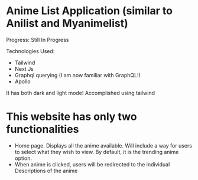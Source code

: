 # Anime List Application (similar to Anilist and Myanimelist)

Progress: Still In Progress

Technologies Used:

- Tailwind
- Next Js
- Graphql querying (I am now familiar with GraphQL!)
- Apollo

It has both dark and light mode! Accomplished using tailwind

# This website has only two functionalities

- Home page. Displays all the anime available. Will include a way for users to select what they wish to view. By default, it is the trending anime option.
- When anime is clicked, users will be redirected to the individual Descriptions of the anime
